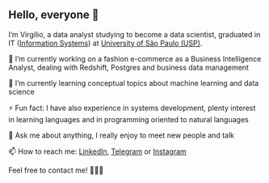 ## Hello, everyone 👋

I’m Virgílio, a data analyst studying to become a data scientist, graduated in IT ([Information Systems](https://uspdigital.usp.br/jupiterweb/listarGradeCurricular?codcg=86&codcur=86200&codhab=204&tipo=N)) at [University of São Paulo (USP)](https://www5.usp.br).

🔭 I’m currently working on a fashion e-commerce as a Business Intelligence Analyst, dealing with Redshift, Postgres and business data management

🌱 I’m currently learning conceptual topics about machine learning and data science

⚡ Fun fact: I have also experience in systems development, plenty interest in learning languages and in programming oriented to natural languages

💬 Ask me about anything, I really enjoy to meet new people and talk

📫 How to reach me: [LinkedIn](https://linkedin.com/in/vafjr87), [Telegram](https://t.me/vafjr87) or [Instagram](https://instagram.com/vafjr87) 

Feel free to contact me! 👨🏽‍💻

<!--
**vafjr87/vafjr87** is a ✨ _special_ ✨ repository because its `README.md` (this file) appears on your GitHub profile.

Here are some ideas to get you started:
- 👯 I’m looking to collaborate on ...
- 🤔 I’m looking for help with ...
- 😄 Pronouns: ...
-->
